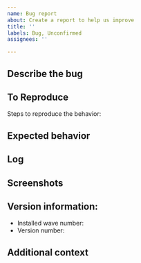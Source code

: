 ```yaml
---
name: Bug report
about: Create a report to help us improve
title: ''
labels: Bug, Unconfirmed
assignees: ''

---
```


**Describe the bug**
---
<!--A clear and concise description of what the bug is.-->

**To Reproduce**
---
Steps to reproduce the behavior:

**Expected behavior**
---
<!--A clear and concise description of what you expected to happen.-->

**Log**
---
<!--If applicable, add a pastebin.com or other paste link to your log.txt file from when the issue occurred.-->

**Screenshots**
---
<!--If applicable, add screenshots to help explain your problem.-->

**Version information:**
---
 - Installed wave number: <!--e.g. Wave 3-->
 - Version number: <!--(stored in the mod's `metadata.xml` file)-->

**Additional context**
---
<!--Add any other context about the problem here.-->
